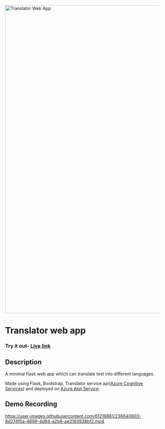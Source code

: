 <a href="https://web-app-instance1.azurewebsites.net/" target="_blank">
    <img src="https://user-images.githubusercontent.com/61219881/236640530-fbcd6478-708e-4d5c-b7ff-97ff4a0b899a.png" alt="Translator Web App" width="1000">
</a>

# Translator web app
### Try it out- [Live link](https://web-app-instance1.azurewebsites.net/)

## Description
 
A minimal flask web app which can translate text into different languages. 
 
Made using Flask, Bootstrap, Translator service api([Azure Cognitive Services](https://learn.microsoft.com/en-us/azure/cognitive-services/)) and deployed on [Azure App Service](https://learn.microsoft.com/en-us/azure/developer/python/configure-python-web-app-local-environment).

## Demo Recording

https://user-images.githubusercontent.com/61219881/236640603-8d274f5a-4699-4d84-a2b8-ae3183938bf2.mp4


